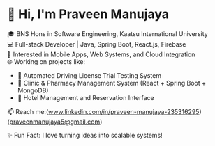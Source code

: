 # 👋 Hi, I'm Praveen Manujaya

🎓 BNS Hons in Software Engineering, Kaatsu International University  
💻 Full-stack Developer | Java, Spring Boot, React.js, Firebase  
📱 Interested in Mobile Apps, Web Systems, and Cloud Integration  
🌐 Working on projects like:
- 🚗 Automated Driving License Trial Testing System
- 🏥 Clinic & Pharmacy Management System (React + Spring Boot + MongoDB)
- 🏨 Hotel Management and Reservation Interface

📫 Reach me:(www.linkedin.com/in/praveen-manujaya-235316295) 
             (praveenmanujaya5@gmail.com)

✨ Fun Fact: I love turning ideas into scalable systems!
